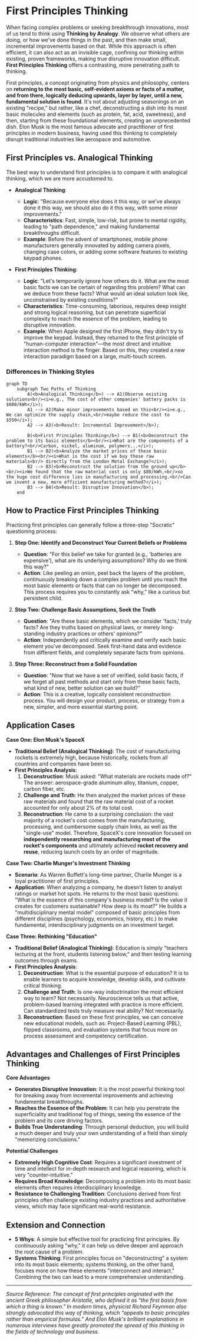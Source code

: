 # First Principles Thinking

When facing complex problems or seeking breakthrough innovations, most of us tend to think using **Thinking by Analogy**. We observe what others are doing, or how we've done things in the past, and then make small, incremental improvements based on that. While this approach is often efficient, it can also act as an invisible cage, confining our thinking within existing, proven frameworks, making true disruptive innovation difficult. **First Principles Thinking** offers a contrasting, more penetrating path to thinking.

First principles, a concept originating from physics and philosophy, centers on **returning to the most basic, self-evident axioms or facts of a matter, and from there, logically deducing upwards, layer by layer, until a new, fundamental solution is found**. It's not about adjusting seasonings on an existing "recipe," but rather, like a chef, deconstructing a dish into its most basic molecules and elements (such as protein, fat, acid, sweetness), and then, starting from these foundational elements, creating an unprecedented dish. Elon Musk is the most famous advocate and practitioner of first principles in modern business, having used this thinking to completely disrupt traditional industries like aerospace and automotive.

## First Principles vs. Analogical Thinking

The best way to understand first principles is to compare it with analogical thinking, which we are more accustomed to.

*   **Analogical Thinking**:
    *   **Logic**: "Because everyone else does it this way, or we've always done it this way, we should also do it this way, with some minor improvements." 
    *   **Characteristics**: Fast, simple, low-risk, but prone to mental rigidity, leading to "path dependence," and making fundamental breakthroughs difficult.
    *   **Example**: Before the advent of smartphones, mobile phone manufacturers generally innovated by adding camera pixels, changing case colors, or adding some software features to existing keypad phones.

*   **First Principles Thinking**:
    *   **Logic**: "Let's temporarily ignore how others do it. What are the most basic facts we can be certain of regarding this problem? What can we deduce from these facts? What would an ideal solution look like, unconstrained by existing conditions?"
    *   **Characteristics**: Time-consuming, laborious, requires deep insight and strong logical reasoning, but can penetrate superficial complexity to reach the essence of the problem, leading to disruptive innovation.
    *   **Example**: When Apple designed the first iPhone, they didn't try to improve the keypad. Instead, they returned to the first principle of "human-computer interaction"—the most direct and intuitive interaction method is the finger. Based on this, they created a new interaction paradigm based on a large, multi-touch screen.

### Differences in Thinking Styles

```mermaid
graph TD
    subgraph Two Paths of Thinking
        A(<b>Analogical Thinking</b>) --> A1(Observe existing solutions<br/><i>e.g., The cost of other companies' battery packs is $600/kWh</i>);
        A1 --> A2(Make minor improvements based on this<br/><i>e.g., We can optimize the supply chain,<br/>maybe reduce the cost to $550</i>);
        A2 --> A3(<b>Result: Incremental Improvement</b>);

        B(<b>First Principles Thinking</b>) --> B1(<b>Deconstruct the problem to its basic elements</b><br/><i>What are the components of a battery?<br/>Carbon, nickel, aluminum, polymers...</i>);
        B1 --> B2(<b>Analyze the market prices of these basic elements</b><br/><i>What is the cost if we buy these raw materials<br/> directly from the London Metal Exchange?</i>);
        B2 --> B3(<b>Reconstruct the solution from the ground up</b><br/><i>We found that the raw material cost is only $80/kWh,<br/>so the huge cost difference lies in manufacturing and processing.<br/>Can we invent a new, more efficient manufacturing method?</i>);
        B3 --> B4(<b>Result: Disruptive Innovation</b>);
    end
```

## How to Practice First Principles Thinking

Practicing first principles can generally follow a three-step "Socratic" questioning process:

1.  **Step One: Identify and Deconstruct Your Current Beliefs or Problems**
    *   **Question**: "For this belief we take for granted (e.g., 'batteries are expensive'), what are its underlying assumptions? Why do we think this way?"
    *   **Action**: Like peeling an onion, peel back the layers of the problem, continuously breaking down a complex problem until you reach the most basic elements or facts that can no longer be decomposed. This process requires you to constantly ask "why," like a curious but persistent child.

2.  **Step Two: Challenge Basic Assumptions, Seek the Truth**
    *   **Question**: "Are these basic elements, which we consider 'facts,' truly facts? Are they truths based on physical laws, or merely long-standing industry practices or others' opinions?"
    *   **Action**: Independently and critically examine and verify each basic element you've decomposed. Seek first-hand data and evidence from different fields, and completely separate facts from opinions.

3.  **Step Three: Reconstruct from a Solid Foundation**
    *   **Question**: "Now that we have a set of verified, solid basic facts, if we forget all past methods and start only from these basic facts, what kind of new, better solution can we build?"
    *   **Action**: This is a creative, logically consistent reconstruction process. You will design your product, process, or strategy from a new, simpler, and more essential starting point.

## Application Cases

**Case One: Elon Musk's SpaceX**

*   **Traditional Belief (Analogical Thinking)**: The cost of manufacturing rockets is extremely high, because historically, rockets from all countries and companies have been so.
*   **First Principles Analysis**:
    1.  **Deconstruction**: Musk asked: "What materials are rockets made of?" The answer: aerospace-grade aluminum alloy, titanium, copper, carbon fiber, etc.
    2.  **Challenge and Truth**: He then analyzed the market prices of these raw materials and found that the raw material cost of a rocket accounted for only about 2% of its total cost.
    3.  **Reconstruction**: He came to a surprising conclusion: the vast majority of a rocket's cost comes from the manufacturing, processing, and cumbersome supply chain links, as well as the "single-use" model. Therefore, SpaceX's core innovation focused on **independently researching and manufacturing most of the rocket's components** and ultimately achieved **rocket recovery and reuse**, reducing launch costs by an order of magnitude.

**Case Two: Charlie Munger's Investment Thinking**

*   **Scenario**: As Warren Buffett's long-time partner, Charlie Munger is a loyal practitioner of first principles.
*   **Application**: When analyzing a company, he doesn't listen to analyst ratings or market hot spots. He returns to the most basic questions: "What is the essence of this company's business model? Is the value it creates for customers sustainable? How deep is its moat?" He builds a "multidisciplinary mental model" composed of basic principles from different disciplines (psychology, economics, history, etc.) to make fundamental, interdisciplinary judgments on an investment target.

**Case Three: Rethinking "Education"**

*   **Traditional Belief (Analogical Thinking)**: Education is simply "teachers lecturing at the front, students listening below," and then testing learning outcomes through exams.
*   **First Principles Analysis**:
    1.  **Deconstruction**: What is the essential purpose of education? It is to enable learners to acquire knowledge, develop skills, and cultivate critical thinking.
    2.  **Challenge and Truth**: Is one-way indoctrination the most efficient way to learn? Not necessarily. Neuroscience tells us that active, problem-based learning integrated with practice is more efficient. Can standardized tests truly measure real ability? Not necessarily.
    3.  **Reconstruction**: Based on these first principles, we can conceive new educational models, such as: Project-Based Learning (PBL), flipped classrooms, and evaluation systems that focus more on process assessment and competency certification.

## Advantages and Challenges of First Principles Thinking

**Core Advantages**

*   **Generates Disruptive Innovation**: It is the most powerful thinking tool for breaking away from incremental improvements and achieving fundamental breakthroughs.
*   **Reaches the Essence of the Problem**: It can help you penetrate the superficiality and traditional fog of things, seeing the essence of the problem and its core driving factors.
*   **Builds True Understanding**: Through personal deduction, you will build a much deeper and truly your own understanding of a field than simply "memorizing conclusions."

**Potential Challenges**

*   **Extremely High Cognitive Cost**: Requires a significant investment of time and intellect for in-depth research and logical reasoning, which is very "counter-intuitive."
*   **Requires Broad Knowledge**: Decomposing a problem into its most basic elements often requires interdisciplinary knowledge.
*   **Resistance to Challenging Tradition**: Conclusions derived from first principles often challenge existing industry practices and authoritative views, which may face significant real-world resistance.

## Extension and Connection

*   **5 Whys**: A simple but effective tool for practicing first principles. By continuously asking "why," it can help us delve deeper and approach the root cause of a problem.
*   **Systems Thinking**: First principles focus on "deconstructing" a system into its most basic elements; systems thinking, on the other hand, focuses more on how these elements "interconnect and interact." Combining the two can lead to a more comprehensive understanding.

---
*Source Reference: The concept of first principles originated with the ancient Greek philosopher Aristotle, who defined it as "the first basis from which a thing is known." In modern times, physicist Richard Feynman also strongly advocated this way of thinking, which "appeals to basic principles rather than empirical formulas." And Elon Musk's brilliant explanations in numerous interviews have greatly promoted the spread of this thinking in the fields of technology and business.*